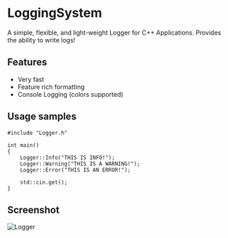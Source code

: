 # LoggingSystem
A simple, flexible, and light-weight Logger for C++ Applications. Provides the ability to write logs! 

## Features
- Very fast
- Feature rich formatting
- Console Logging (colors supported)

## Usage samples
```
#include "Logger.h"

int main()
{
	Logger::Info("THIS IS INFO!");
	Logger::Warning("THIS IS A WARNING!");
	Logger::Error("THIS IS AN ERROR!");
	
	std::cin.get();
}

```

## Screenshot 
![Logger](https://user-images.githubusercontent.com/56490771/213932088-5871ace4-5573-48c6-9693-8fa432b443ce.PNG)
